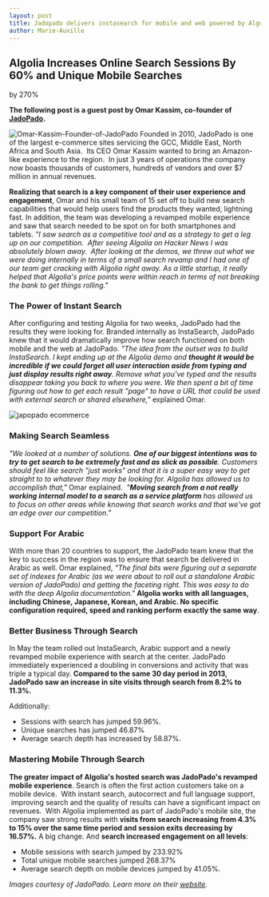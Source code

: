 ```yaml
---
layout: post
title: Jadopado delivers instasearch for mobile and web powered by Algolia
author: Marie-Auxille
---
```


## Algolia Increases Online Search Sessions By 60% and Unique Mobile Searches
by 270%

**The following post is a guest post by Omar Kassim, co-founder of [JadoPado][1].**

![Omar-Kassim-Founder-of-JadoPado][2] Founded in 2010, JadoPado is one of the largest e-commerce
sites servicing the GCC, Middle East, North Africa and South Asia.  Its CEO
Omar Kassim wanted to bring an Amazon-like experience to the region.  In just
3 years of operations the company now boasts thousands of customers, hundreds
of vendors and over $7 million in annual revenues.

**Realizing that search is a key component of their user experience and engagement**, Omar and his small team of 15 set off to build new search capabilities that would help users find the products they wanted, lightning fast. In addition, the team was developing a revamped mobile experience and saw that search needed to be spot on for both smartphones and tablets. _"I saw search as a competitive tool and as a strategy to get a leg up on our competition.  After seeing Algolia on Hacker News I was absolutely blown away.  After looking at the demos, we threw out what we were doing internally in terms of a small search revamp and I had one of our team get cracking with Algolia right away. As a little startup, it really helped that Algolia's price points were within reach in terms of not breaking the bank to get things rolling."_

### The Power of Instant Search

After configuring and testing Algolia for two weeks, JadoPado had the results
they were looking for. Branded internally as InstaSearch, JadoPado knew that
it would dramatically improve how search functioned on both mobile and the web
at JadoPado. _"The idea from the outset was to build InstaSearch. I kept
ending up at the Algolia demo and **thought it would be incredible if we could
forget all user interaction aside from typing and just display results right
away**. Remove what you've typed and the results disappear taking you back to
where you were. We then spent a bit of time figuring out how to get each
result "page" to have a URL that could be used with external search or shared
elsewhere,"_ explained Omar.

![japopado ecommerce][3]

### Making Search Seamless

_"We looked at a number of solutions. **One of our biggest intentions was to
try to get search to be extremely fast and as slick as possible**. Customers
should feel like search "just works" and that it is a super easy way to get
straight to to whatever they may be looking for. Algolia has allowed us to
accomplish that,"_ Omar explained.  _"**Moving search from a not really
working internal model to a search as a service platform** has allowed us to
focus on other areas while knowing that search works and that we've got an
edge over our competition."_

### Support For Arabic

With more than 20 countries to support, the JadoPado team knew that the key to
success in the region was to ensure that search be delivered in Arabic as
well. Omar explained, _"The final bits were figuring out a separate set of
indexes for Arabic (as we were about to roll out a standalone Arabic version
of JadoPado) and getting the faceting right. This was easy to do with the deep
Algolia documentation."_ **Algolia works with all languages, including
Chinese, Japanese, Korean, and Arabic. No specific configuration required,
speed and ranking perform exactly the same way**.

### Better Business Through Search

In May the team rolled out InstaSearch, Arabic support and a newly revamped
mobile experience with search at the center. JadoPado immediately experienced
a doubling in conversions and activity that was triple a typical day.
**Compared to the same 30 day period in 2013, JadoPado saw an increase in site
visits through search from 8.2% to 11.3%.**

Additionally:

  * Sessions with search has jumped 59.96%.
  * Unique searches has jumped 46.87%
  * Average search depth has increased by 58.87%.

### Mastering Mobile Through Search

**The greater impact of Algolia's hosted search was JadoPado's revamped mobile experience**. Search is often the first action customers take on a mobile device.  With instant search, autocorrect and full language support,  improving search and the quality of results can have a significant impact on revenues.  With Algolia implemented as part of JadoPado's mobile site, the company saw strong results with **visits from search increasing from 4.3% to 15% over the same time period and session exits decreasing by 16.57%.** A big change. And **search increased engagement on all levels**:

  * Mobile sessions with search jumped by 233.92%
  * Total unique mobile searches jumped 268.37%
  * Average search depth on mobile devices jumped by 41.05%.

_Images courtesy of JadoPado. Learn more on their
[website][4]._


[1]: https://jadopado.com/
[2]: ./assets/Omar-Kassim-Founder-of-JadoPado-Image-2-1.jpg
[3]: ./assets/jadopado.gif
[4]: https://jadopado.com/
